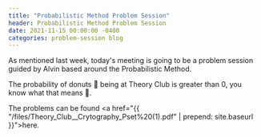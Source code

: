 ```yaml
---
title: "Probabilistic Method Problem Session"
header: Probabilistic Method Problem Session
date: 2021-11-15 00:00:00 -0400
categories: problem-session blog
---
```


As mentioned last week, today's meeting is going to be a problem session guided
by Alvin based around the Probabilistic Method.

The probability of donuts 🍩 being at Theory Club
is greater than 0, you know what that means 👀.

The problems can be found
<a href="{{ "/files/Theory_Club__Crytography_Pset%20(1).pdf" | prepend: site.baseurl }}">here</a>.

